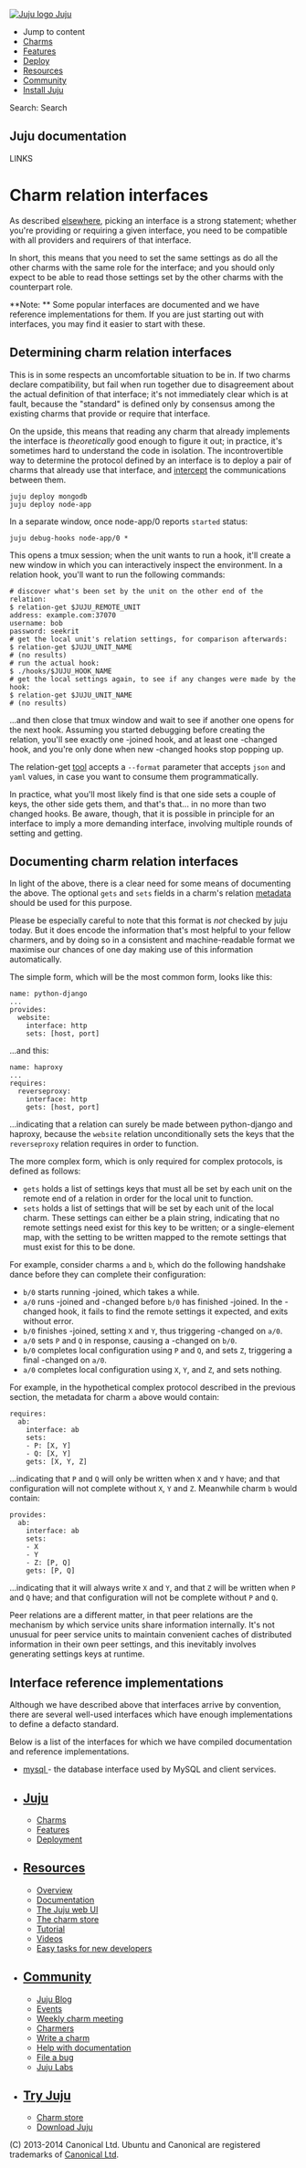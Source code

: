 [ ![Juju logo](//assets.ubuntu.com/sites/ubuntu/latest/u/img/logo.png) Juju
](https://juju.ubuntu.com/)

  - Jump to content
  - [Charms](https://juju.ubuntu.com/charms/)
  - [Features](https://juju.ubuntu.com/features/)
  - [Deploy](https://juju.ubuntu.com/deployment/)
  - [Resources](https://juju.ubuntu.com/resources/)
  - [Community](https://juju.ubuntu.com/community/)
  - [Install Juju](https://juju.ubuntu.com/download/)

Search: Search

## Juju documentation

LINKS

# Charm relation interfaces

As described [elsewhere](./authors-charm-metadata.html), picking an interface is
a strong statement; whether you're providing or requiring a given interface, you
need to be compatible with all providers and requirers of that interface.

In short, this means that you need to set the same settings as do all the other
charms with the same role for the interface; and you should only expect to be
able to read those settings set by the other charms with the counterpart role.

**Note: ** Some popular interfaces are documented and we have reference implementations for them. If you are just starting out with interfaces, you  may find it easier to start with these.

## Determining charm relation interfaces

This is in some respects an uncomfortable situation to be in. If two charms
declare compatibility, but fail when run together due to disagreement about the
actual definition of that interface; it's not immediately clear which is at
fault, because the "standard" is defined only by consensus among the existing
charms that provide or require that interface.

On the upside, this means that reading any charm that already implements the
interface is _theoretically_ good enough to figure it out; in practice, it's
sometimes hard to understand the code in isolation. The incontrovertible way to
determine the protocol defined by an interface is to deploy a pair of charms
that already use that interface, and [intercept](./authors-hook-debug.html) the
communications between them.

    juju deploy mongodb
    juju deploy node-app

In a separate window, once node-app/0 reports `started` status:

    juju debug-hooks node-app/0 *

This opens a tmux session; when the unit wants to run a hook, it'll create a new
window in which you can interactively inspect the environment. In a relation
hook, you'll want to run the following commands:

    # discover what's been set by the unit on the other end of the relation:
    $ relation-get $JUJU_REMOTE_UNIT
    address: example.com:37070
    username: bob
    password: seekrit
    # get the local unit's relation settings, for comparison afterwards:
    $ relation-get $JUJU_UNIT_NAME
    # (no results)
    # run the actual hook:
    $ ./hooks/$JUJU_HOOK_NAME
    # get the local settings again, to see if any changes were made by the hook:
    $ relation-get $JUJU_UNIT_NAME
    # (no results)

...and then close that tmux window and wait to see if another one opens for the
next hook. Assuming you started debugging before creating the relation, you'll
see exactly one -joined hook, and at least one -changed hook, and you're only
done when new -changed hooks stop popping up.

The relation-get [tool](./authors-hook-environment.html) accepts a `--format`
parameter that accepts `json` and `yaml` values, in case you want to consume
them programmatically.

In practice, what you'll most likely find is that one side sets a couple of
keys, the other side gets them, and that's that... in no more than two changed
hooks. Be aware, though, that it is possible in principle for an interface to
imply a more demanding interface, involving multiple rounds of setting and
getting.

## Documenting charm relation interfaces

In light of the above, there is a clear need for some means of documenting the
above. The optional `gets` and `sets` fields in a charm's relation [metadata
](./authors-charm-metadata.html) should be used for this purpose.

Please be especially careful to note that this format is _not_ checked by juju
today. But it does encode the information that's most helpful to your fellow
charmers, and by doing so in a consistent and machine-readable format we
maximise our chances of one day making use of this information automatically.

The simple form, which will be the most common form, looks like this:

    name: python-django
    ...
    provides:
      website:
        interface: http
        sets: [host, port]

...and this:

    name: haproxy
    ...
    requires:
      reverseproxy:
        interface: http
        gets: [host, port]

...indicating that a relation can surely be made between python-django and
haproxy, because the `website` relation unconditionally sets the keys that the
`reverseproxy` relation requires in order to function.

The more complex form, which is only required for complex protocols, is defined
as follows:

  - `gets` holds a list of settings keys that must all be set by each unit on the remote end of a relation in order for the local unit to function.
  - `sets` holds a list of settings that will be set by each unit of the local charm. These settings can either be a plain string, indicating that no remote settings need exist for this key to be written; or a single-element map, with the setting to be written mapped to the remote settings that must exist for this to be done.

For example, consider charms `a` and `b`, which do the following handshake dance
before they can complete their configuration:

  - `b/0` starts running -joined, which takes a while.
  - `a/0` runs -joined and -changed before `b/0` has finished -joined. In the -changed hook, it fails to find the remote settings it expected, and exits without error.
  - `b/0` finishes -joined, setting `X` and `Y`, thus triggering -changed on `a/0`.
  - `a/0` sets `P` and `Q` in response, causing a -changed on `b/0`.
  - `b/0` completes local configuration using `P` and `Q`, and sets `Z`, triggering a final -changed on `a/0`.
  - `a/0` completes local configuration using `X`, `Y`, and `Z`, and sets nothing.

For example, in the hypothetical complex protocol described in the previous
section, the metadata for charm `a` above would contain:

    requires:
      ab:
        interface: ab
        sets:
        - P: [X, Y]
        - Q: [X, Y]
        gets: [X, Y, Z]

...indicating that `P` and `Q` will only be written when `X` and `Y` have; and
that configuration will not complete without `X`, `Y` and `Z`. Meanwhile charm
`b` would contain:

    provides:
      ab:
        interface: ab
        sets:
        - X
        - Y
        - Z: [P, Q]
        gets: [P, Q]

...indicating that it will always write `X` and `Y`, and that `Z` will be
written when `P` and `Q` have; and that configuration will not be complete
without `P` and `Q`.

Peer relations are a different matter, in that peer relations are the mechanism
by which service units share information internally. It's not unusual for peer
service units to maintain convenient caches of distributed information in their
own peer settings, and this inevitably involves generating settings keys at
runtime.

## Interface reference implementations

Although we have described above that interfaces arrive by convention, there are
several well-used interfaces which have enough implementations to define a
defacto standard.

Below is a list of the interfaces for which we have compiled documentation and
reference implementations.

  - [ mysql ](./interface-mysql.html) - the database interface used by MySQL and client services.

  - ## [Juju](/)

    - [Charms](/charms/)
    - [Features](/features/)
    - [Deployment](/deployment/)
  - ## [Resources](/resources/)

    - [Overview](/resources/overview/)
    - [Documentation](/docs/)
    - [The Juju web UI](/resources/juju-gui/)
    - [The charm store](/docs/authors-charm-store.html)
    - [Tutorial](/docs/getting-started.html#test)
    - [Videos](/resources/videos/)
    - [Easy tasks for new developers](/resources/easy-tasks-for-new-developers/)
  - ## [Community](/community)

    - [Juju Blog](/community/blog/)
    - [Events](/events/)
    - [Weekly charm meeting](/community/weekly-charm-meeting/)
    - [Charmers](/community/charmers/)
    - [Write a charm](/docs/authors-charm-writing.html)
    - [Help with documentation](/docs/contributing.html)
    - [File a bug](https://bugs.launchpad.net/juju-core/+filebug)
    - [Juju Labs](/communiy/labs/)
  - ## [Try Juju](https://jujucharms.com/sidebar/)

    - [Charm store](https://jujucharms.com/)
    - [Download Juju](/download/)

(C) 2013-2014 Canonical Ltd. Ubuntu and Canonical are registered trademarks of
[Canonical Ltd](http://www.canonical.com).


